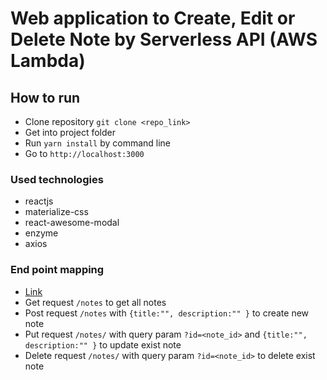 # Web application to Create, Edit or Delete Note by Serverless API (AWS Lambda)

## How to run

* Clone repository `git clone <repo_link>`
* Get into project folder
* Run `yarn install` by command line
* Go to `http://localhost:3000`

### Used technologies

* reactjs
* materialize-css
* react-awesome-modal
* enzyme
* axios

### End point mapping

* [Link](https://7vsntirtje.execute-api.us-east-1.amazonaws.com/dev)
* Get request `/notes` to get all notes
* Post request `/notes` with `{title:"", description:"" }` to create new note
* Put request `/notes/` with query param `?id=<note_id>` and `{title:"", description:"" }` to update exist note
* Delete request `/notes/` with query param `?id=<note_id>` to delete exist note
